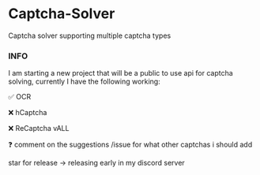 # Captcha-Solver
Captcha solver supporting multiple captcha types

### INFO
I am starting a new project that will be a public to use api for captcha solving, currently I have the following working:

✅ OCR

❌ hCaptcha

❌ ReCaptcha vALL

❓ comment on the suggestions /issue for what other captchas i should add


star for release -> releasing early in my discord server
